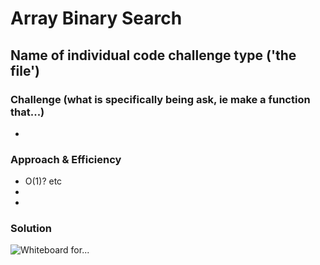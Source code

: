 # Array Binary Search

##  Name of individual code challenge type ('the file')

### Challenge (what is specifically being ask, ie make a function that...)
- 

### Approach & Efficiency
- O(1)? etc
- 
- 

### Solution
![Whiteboard for...]()